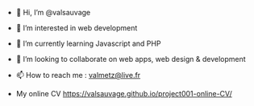 - 👋 Hi, I’m @valsauvage
- 👀 I’m interested in web development
- 🌱 I’m currently learning Javascript and PHP
- 💞️ I’m looking to collaborate on web apps, web design & development
- 📫 How to reach me : valmetz@live.fr

- My online CV https://valsauvage.github.io/project001-online-CV/

<!---
valsauvage/valsauvage is a ✨ special ✨ repository because its `README.md` (this file) appears on your GitHub profile.
You can click the Preview link to take a look at your changes.
--->
